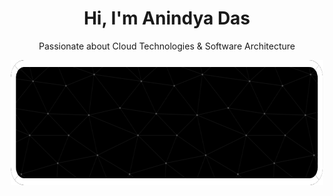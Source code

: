 <div align="center">
<h1 align="center">Hi, I'm Anindya Das</h1>
  <p align="center">Passionate about Cloud Technologies & Software Architecture</p>
  <img src="https://github.com/anindyadas2001/anindyadas2001/blob/482d2f9b37ba3a1f596d2c27e9f7eaf707f65fa4/Images/github-header-image1.png?raw=true" width="500" height="200" alt="Anindya Das">
  
</div>
